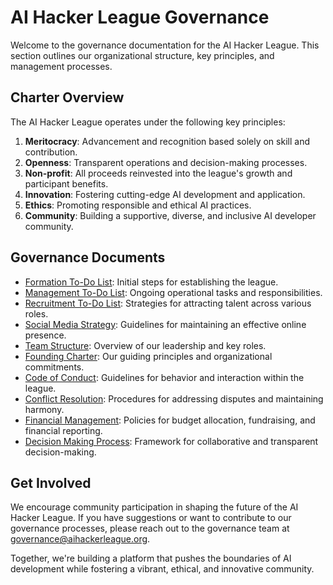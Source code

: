 # AI Hacker League Governance

Welcome to the governance documentation for the AI Hacker League. This section outlines our organizational structure, key principles, and management processes.

## Charter Overview

The AI Hacker League operates under the following key principles:

1. **Meritocracy**: Advancement and recognition based solely on skill and contribution.
2. **Openness**: Transparent operations and decision-making processes.
3. **Non-profit**: All proceeds reinvested into the league's growth and participant benefits.
4. **Innovation**: Fostering cutting-edge AI development and application.
5. **Ethics**: Promoting responsible and ethical AI practices.
6. **Community**: Building a supportive, diverse, and inclusive AI developer community.

## Governance Documents

- [Formation To-Do List](01_formation.md): Initial steps for establishing the league.
- [Management To-Do List](02_management.md): Ongoing operational tasks and responsibilities.
- [Recruitment To-Do List](03_recruitment.md): Strategies for attracting talent across various roles.
- [Social Media Strategy](04_social_media.md): Guidelines for maintaining an effective online presence.
- [Team Structure](team.md): Overview of our leadership and key roles.
- [Founding Charter](charter.md): Our guiding principles and organizational commitments.
- [Code of Conduct](code_of_conduct.md): Guidelines for behavior and interaction within the league.
- [Conflict Resolution](conflict_resolution.md): Procedures for addressing disputes and maintaining harmony.
- [Financial Management](financial_management.md): Policies for budget allocation, fundraising, and financial reporting.
- [Decision Making Process](decision_making.md): Framework for collaborative and transparent decision-making.

## Get Involved

We encourage community participation in shaping the future of the AI Hacker League. If you have suggestions or want to contribute to our governance processes, please reach out to the governance team at governance@aihackerleague.org.

Together, we're building a platform that pushes the boundaries of AI development while fostering a vibrant, ethical, and innovative community.